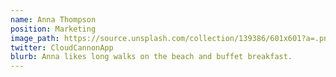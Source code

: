 ```yaml
---
name: Anna Thompson
position: Marketing
image_path: https://source.unsplash.com/collection/139386/601x601?a=.png
twitter: CloudCannonApp
blurb: Anna likes long walks on the beach and buffet breakfast.
---
```

